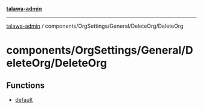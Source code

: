 [**talawa-admin**](../../../../../README.md)

***

[talawa-admin](../../../../../modules.md) / components/OrgSettings/General/DeleteOrg/DeleteOrg

# components/OrgSettings/General/DeleteOrg/DeleteOrg

## Functions

- [default](functions/default.md)
